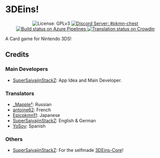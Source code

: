 # 3DEins!
<p align="center">
  <img src="https://img.shields.io/badge/License-GPLv3-informational.svg" alt="License: GPLv3">
  <a href="https://discord.gg/KDJCfGF">
    <img src="https://img.shields.io/badge/Discord-%233deins-7289DA" alt="Discord Server: #pkmn-chest">
  </a>
  <a href="https://dev.azure.com/Universal-Team/Builds/_build?definitionId=15">
    <img src="https://dev.azure.com/Universal-Team/Builds/_apis/build/status/Universal-Team.3DEins?branchName=master" alt="Build status on Azure Pipelines">
  </a>
  <a href="https://crowdin.com/project/3deins">
    <img src="https://badges.crowdin.net/3deins/localized.svg" alt="Translation status on Crowdin">
  </a>
</p>

A Card game for Nintendo 3DS!

## Credits
### Main Developers
- [SuperSaiyajinStackZ](https://github.com/SuperSaiyajinStackZ): App Idea and Main Developer.
### Translators
- [_Mapple²](https://gitlab.com/of228lo): Russian
- [antoine62](https://github.com/antoine62): French
- [Epicpkmn11](https://github.com/Epicpkmn11): Japanese
- [SuperSaiyajinStackZ](https://github.com/SuperSaiyajinStackZ): English & German
- [YoSoy](https://twitter.com/riku200): Spanish
### Others
- [SuperSaiyajinStackZ](https://github.com/SuperSaiyajinStackZ): For the selfmade [3DEins-Core](https://github.com/SuperSaiyajinStackZ/3DEins-Core)!

